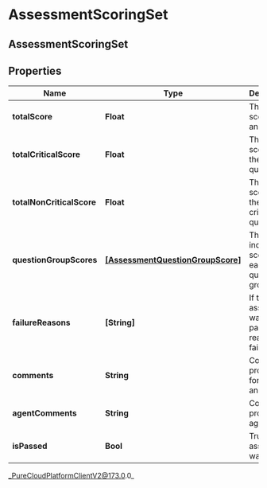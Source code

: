 # AssessmentScoringSet

## AssessmentScoringSet

## Properties

|Name | Type | Description | Notes|
|------------ | ------------- | ------------- | -------------|
| **totalScore** | **Float** | The total score of the answers | [optional] |
| **totalCriticalScore** | **Float** | The total score for the critical questions | [optional] |
| **totalNonCriticalScore** | **Float** | The total score for the non-critical questions | [optional] |
| **questionGroupScores** | [**[AssessmentQuestionGroupScore]**]([AssessmentQuestionGroupScore]) | The individual scores for each question group | |
| **failureReasons** | **[String]** | If the assessment was not passed, the reasons for failure. | [optional] |
| **comments** | **String** | Comments provided for these answers. | [optional] |
| **agentComments** | **String** | Comments provided by agent. | [optional] |
| **isPassed** | **Bool** | True if the assessment was passed | [optional] |



_PureCloudPlatformClientV2@173.0.0_
